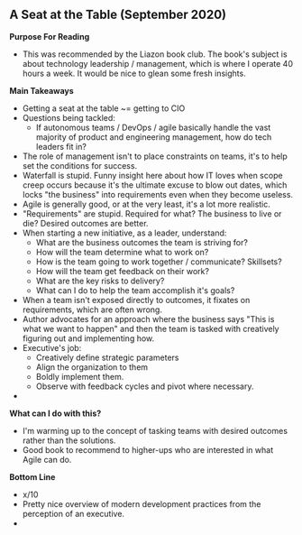 ## A Seat at the Table (September 2020)

**Purpose For Reading**
- This was recommended by the Liazon book club. The book's subject is about technology leadership / management, which is where I operate 40 hours a week. It would be nice to glean some fresh insights.
 
**Main Takeaways**
- Getting a seat at the table ~= getting to CIO 
- Questions being tackled:
	- If autonomous teams / DevOps / agile basically handle the vast majority of product and engineering management, how do tech leaders fit in?
- The role of management isn't to place constraints on teams, it's to help set the conditions for success.
- Waterfall is stupid. Funny insight here about how IT loves when scope creep occurs because it's the ultimate excuse to blow out dates, which locks "the business" into requirements even when they become useless.
- Agile is generally good, or at the very least, it's a lot more realistic.
- "Requirements" are stupid. Required for what? The business to live or die? Desired outcomes are better.
- When starting a new initiative, as a leader, understand:
	- What are the business outcomes the team is striving for?
	- How will the team determine what to work on?
	- How is the team going to work together / communicate? Skillsets?
	- How will the team get feedback on their work?
	- What are the key risks to delivery?
	- What can I do to help the team accomplish it's goals?
- When a team isn't exposed directly to outcomes, it fixates on requirements, which are often wrong.
- Author advocates for an approach where the business says "This is what we want to happen" and then the team is tasked with creatively figuring out and implementing how.
- Executive's job:
	- Creatively define strategic parameters
	- Align the organization to them
	- Boldly implement them.
	- Observe with feedback cycles and pivot where necessary.
- 

**What can I do with this?**
- I'm warming up to the concept of tasking teams with desired outcomes rather than the solutions.
- Good book to recommend to higher-ups who are interested in what Agile can do.

**Bottom Line**
- x/10
- Pretty nice overview of modern development practices from the perception of an executive.
- 
<!--stackedit_data:
eyJoaXN0b3J5IjpbMTEzMTAwMDgzMiwtMTg1MzE5NDQ4NSwtMT
A0MDExNTAyMSwtNDUxNTczOTEyLC0zNzg0MjUyMTQsNDI0NTc5
MjM5LC02MDY1ODE2MjMsLTE5NDI4NjcwNywxOTY3NDA3ODEyLC
01OTA1MTQ5NSwtMTU5OTE5NTg5LC03MDU2Nzc2MjNdfQ==
-->